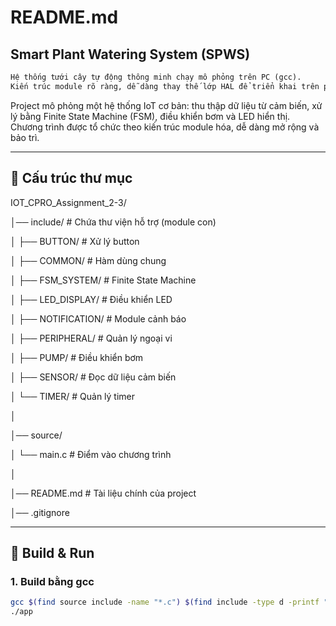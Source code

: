 # README.md
## Smart Plant Watering System (SPWS)
```markdown
Hệ thống tưới cây tự động thông minh chạy mô phỏng trên PC (gcc).  
Kiến trúc module rõ ràng, dễ dàng thay thế lớp HAL để triển khai trên phần cứng thật.
```

Project mô phỏng một hệ thống IoT cơ bản: thu thập dữ liệu từ cảm biến, xử lý bằng Finite State Machine (FSM), điều khiển bơm và LED hiển thị.  
Chương trình được tổ chức theo kiến trúc module hóa, dễ dàng mở rộng và bảo trì.

---

## 📂 Cấu trúc thư mục
IOT_CPRO_Assignment_2-3/

│── include/ # Chứa thư viện hỗ trợ (module con)

│ ├── BUTTON/ # Xử lý button

│ ├── COMMON/ # Hàm dùng chung

│ ├── FSM_SYSTEM/ # Finite State Machine

│ ├── LED_DISPLAY/ # Điều khiển LED

│ ├── NOTIFICATION/ # Module cảnh báo

│ ├── PERIPHERAL/ # Quản lý ngoại vi

│ ├── PUMP/ # Điều khiển bơm

│ ├── SENSOR/ # Đọc dữ liệu cảm biến

│ └── TIMER/ # Quản lý timer

│

│── source/

│ └── main.c # Điểm vào chương trình

│

│── README.md # Tài liệu chính của project

│── .gitignore



---

## 🚀 Build & Run

### 1. Build bằng gcc
```bash
gcc $(find source include -name "*.c") $(find include -type d -printf "-I%p ") -o app
./app



